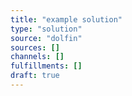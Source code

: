```yaml
---
title: "example solution"
type: "solution"
source: "dolfin"
sources: []
channels: []
fulfillments: []
draft: true
---
```

